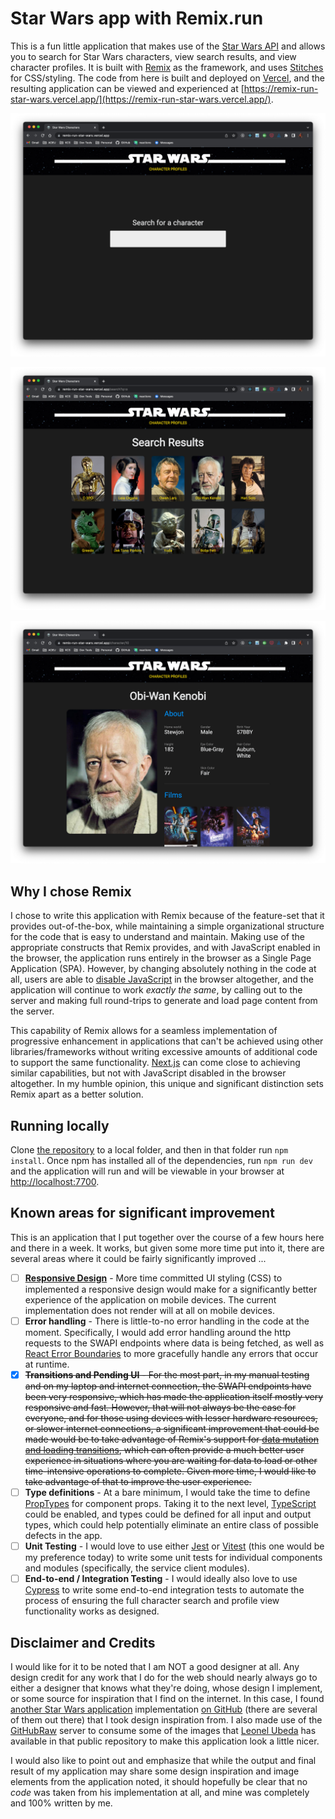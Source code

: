 # Star Wars app with Remix.run

This is a fun little application that makes use of the [Star Wars API](https://swapi.dev) and allows you to search for Star Wars characters, view search results, and view character profiles. It is built with [Remix](https://remix.run) as the framework, and uses [Stitches](https://stitches.dev/) for CSS/styling. The code from here is built and deployed on [Vercel](https://vercel.com/), and the resulting application can be viewed and experienced at [https://remix-run-star-wars.vercel.app/](https://remix-run-star-wars.vercel.app/).

![](screenshots/star-wars-remix-run-search-form.png)

![](screenshots/star-wars-remix-run-search-results.png)

![](screenshots/star-wars-remix-run-character-profile.png)

## Why I chose Remix

I chose to write this application with Remix because of the feature-set that it provides out-of-the-box, while maintaining a simple organizational structure for the code that is easy to understand and maintain. Making use of the appropriate constructs that Remix provides, and with JavaScript enabled in the browser, the application runs entirely in the browser as a Single Page Application (SPA). However, by changing absolutely nothing in the code at all, users are able to [disable JavaScript](https://remix.run/docs/en/v1/guides/disabling-javascript) in the browser altogether, and the application will continue to work _exactly the same_, by calling out to the server and making full round-trips to generate and load page content from the server.

This capability of Remix allows for a seamless implementation of progressive enhancement in applications that can't be achieved using other libraries/frameworks without writing excessive amounts of additional code to support the same functionality. [Next.js](https://nextjs.org/) can come close to achieving similar capabilities, but not with JavaScript disabled in the browser altogether. In my humble opinion, this unique and significant distinction sets Remix apart as a better solution.

## Running locally

Clone [the repository](https://github.com/ryexley/remix-run-star-wars) to a local folder, and then in that folder run `npm install`. Once npm has installed all of the dependencies, run `npm run dev` and the application will run and will be viewable in your browser at [http://localhost:7700](http://localhost:7700).

## Known areas for significant improvement

This is an application that I put together over the course of a few hours here and there in a week. It works, but given some more time put into it, there are several areas where it could be fairly significantly improved ...

- [ ] **[Responsive Design](https://developer.mozilla.org/en-US/docs/Learn/CSS/CSS_layout/Responsive_Design)** - More time committed UI styling (CSS) to implemented a responsive design would make for a significantly better experience of the application on mobile devices. The current implementation does not render will at all on mobile devices.
- [ ] **Error handling** - There is little-to-no error handling in the code at the moment. Specifically, I would add error handling around the http requests to the SWAPI endpoints where data is being fetched, as well as [React Error Boundaries](https://reactjs.org/docs/error-boundaries.html) to more gracefully handle any errors that occur at runtime.
- [x] ~~**Transitions and Pending UI** - For the most part, in my manual testing and on my laptop and internet connection, the SWAPI endpoints have been very responsive, which has made the application itself mostly very responsive and fast. However, that will not always be the case for everyone, and for those using devices with lesser hardware resources, or slower internet connections, a significant improvement that could be made would be to take advantage of Remix's support for [data mutation and loading transitions](https://remix.run/docs/en/v1/api/remix#usetransition), which can often provide a much better user experience in situations where you are waiting for data to load or other time-intensive operations to complete. Given more time, I would like to take advantage of that to improve the user experience.~~
- [ ] **Type definitions** - At a bare minimum, I would take the time to define [PropTypes](https://reactjs.org/docs/typechecking-with-proptypes.html) for component props. Taking it to the next level, [TypeScript](https://www.typescriptlang.org/) could be enabled, and types could be defined for all input and output types, which could help potentially eliminate an entire class of possible defects in the app.
- [ ] **Unit Testing** - I would love to use either [Jest](https://jestjs.io/) or [Vitest](https://vitest.dev/) (this one would be my preference today) to write some unit tests for individual components and modules (specifically, the service client modules).
- [ ] **End-to-end / Integration Testing** - I would ideally also love to use [Cypress](https://www.cypress.io/) to write some end-to-end integration tests to automate the process of ensuring the full character search and profile view functionality works as designed.

## Disclaimer and Credits

I would like for it to be noted that I am NOT a good designer at all. Any design credit for any work that I do for the web should nearly always go to either a designer that knows what they're doing, whose design I implement, or some source for inspiration that I find on the internet. In this case, I found [another Star Wars application](https://react-star-wars-api.vercel.app/) implementation [on GitHub](https://github.com/LeonelUbeda/react-star-wars) (there are several of them out there) that I took design inspiration from. I also made use of the [GitHubRaw](https://githubraw.com/) server to consume some of the images that [Leonel Ubeda](https://github.com/LeonelUbeda) has available in that public repository to make this application look a little nicer.

I would also like to point out and emphasize that while the output and final result of my application may share some design inspiration and image elements from the application noted, it should hopefully be clear that no _code_ was taken from his implementation at all, and mine was completely and 100% written by me.
